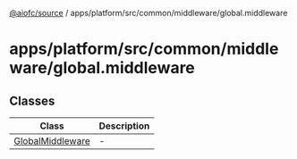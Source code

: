 [@aiofc/source](../../../../../../index.md) / apps/platform/src/common/middleware/global.middleware

# apps/platform/src/common/middleware/global.middleware

## Classes

| Class | Description |
| ------ | ------ |
| [GlobalMiddleware](classes/GlobalMiddleware.md) | - |
